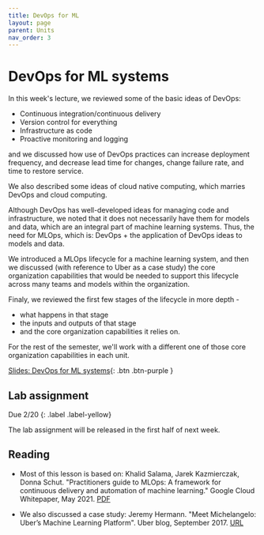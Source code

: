 ```yaml
---
title: DevOps for ML
layout: page
parent: Units
nav_order: 3
---
```



# DevOps for ML systems


In this week's lecture, we reviewed some of the basic ideas of DevOps:

* Continuous integration/continuous delivery
* Version control for everything
* Infrastructure as code
* Proactive monitoring and logging

and we discussed how use of DevOps practices can increase deployment frequency, and decrease lead time for changes, change failure rate, and time to restore service.

We also described some ideas of cloud native computing, which marries DevOps and cloud computing.

Although DevOps has well-developed ideas for managing code and infrastructure, we noted that it does not necessarily have them for models and data, which are an integral part of machine learning systems. Thus, the need for MLOps, which is: DevOps + the application of DevOps ideas to models and data.

We introduced a MLOps lifecycle for a machine learning system, and then we discussed (with reference to Uber as a case study) the core organization capabilities that would be needed to support this lifecycle across many teams and models within the organization.

Finaly, we reviewed the first few stages of the lifecycle in more depth - 

* what happens in that stage
* the inputs and outputs of that stage
* and the core organization capabilities it relies on.

For the rest of the semester, we'll work with a different one of those core organization capabilities in each unit.

[Slides: DevOps for ML systems](https://link.excalidraw.com/p/readonly/xduAEWPqHPv6IqHAOACz){: .btn .btn-purple }

## Lab assignment

Due 2/20
{: .label .label-yellow}

The lab assignment will be released in the first half of next week.

<!-- 
This week's lab assignment is:

[Lab manual: Deploy a Continuous X Pipeline for an ML System](){: .btn .btn-green }

You will submit screenshots and answer questions about this assignment in Gradescope. The link to the Gradescope submission is in Brightspace. You should review the Gradescope assignment before you begin, so that you know in advance exactly what you will need to submit.

{:.important }
> Resource usage notes for this lab assignment:
> 
> * You should plan to start and finish the assignment within one or two eight-hour periods - so block some time accordingly. Your resources may not be "active" for more than eight daytime (8AM - 11:59PM) hours. They may be deleted by course staff otherwise.
> * If your net ID ends in an even number (0, 2, 4, 6, 8) you may bring up your cluster on Chameleon on Saturday, Monday, or Wednesday before the due date. 
> * If your net ID ends in an odd number (1, 3, 5, 7, 9) you may bring up your cluster on Chameleon on Friday, Sunday, Tuesday, or Thursday before the due date.  
> * (For the next assignment, the odds and evens will swap weekdays.)
> * You can use more than one of "your" days, if you need to.
> * Overnight hours from midnight to 8AM are "free" - anyone may use them, regardless of the day of the week.
> * Delete your compute instance as soon as you are done with the experiment, to free the resources for other students.

-->

## Reading



* Most of this lesson is based on: Khalid Salama, Jarek Kazmierczak, Donna Schut. "Practitioners guide to MLOps: A framework for continuous delivery and automation of machine learning." Google Cloud Whitepaper, May 2021. [PDF](https://services.google.com/fh/files/misc/practitioners_guide_to_mlops_whitepaper.pdf)

* We also discussed a case study: Jeremy Hermann. "Meet Michelangelo: Uber’s Machine Learning Platform". Uber blog, September 2017. [URL](https://www.uber.com/blog/michelangelo-machine-learning-platform/)
